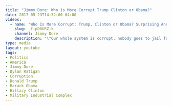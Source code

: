 ```yaml
---
title: "Jimmy Dore: Who is More Corrupt Trump Clinton or Obama?"
date: 2017-05-23T14:32:00-04:00
videos:
  - name: "Who Is More Corrupt: Trump, Clinton or Obama? Surprising Answer!"
    slug: _f-pD0URZ-k
    channel: Jimmy Dore
    description: "\"Our whole system is corrupt, nobody goes to jail for war crime, or for kicking old ladies out of their homes for a nickel\"."
type: media
layout: youtube
tags:
- Politics
- America
- Jimmy Dore
- Dylan Ratigan
- Corruption
- Donald Trump
- Barack Obama
- Hillary Clinton
- Military Industrial Complex
---
```

